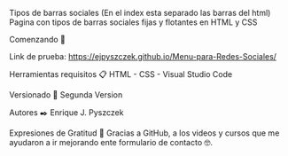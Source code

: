 Tipos de barras sociales 
(En el index esta separado las barras del html) 
Pagina con tipos de barras sociales fijas y flotantes en HTML y CSS

Comenzando 🚀 

Link de prueba: https://ejpyszczek.github.io/Menu-para-Redes-Sociales/


Herramientas requisitos 📋
HTML - CSS - Visual Studio Code

Versionado 📌
Segunda Version

Autores ✒️
Enrique J. Pyszczek 

Expresiones de Gratitud 🎁
Gracias a GitHub, a los videos y cursos que me  ayudaron a ir mejorando ente formulario de contacto 🤓.
